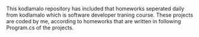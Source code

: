 This kodlamaIo repository has included that homeworks seperated daily from kodlamaIo which is software developer traning course.
These projects are coded by me, according to homeworks that are written in following Program.cs of the projects.
